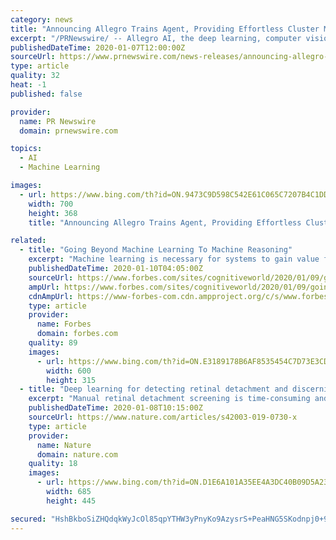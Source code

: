```yaml
---
category: news
title: "Announcing Allegro Trains Agent, Providing Effortless Cluster Management for Machine and Deep Learning Experiments"
excerpt: "/PRNewswire/ -- Allegro AI, the deep learning, computer vision open-source company, officially welcomes Allegro Trains Agent to the Allegro Trains"
publishedDateTime: 2020-01-07T12:00:00Z
sourceUrl: https://www.prnewswire.com/news-releases/announcing-allegro-trains-agent-providing-effortless-cluster-management-for-machine-and-deep-learning-experiments-300982514.html
type: article
quality: 32
heat: -1
published: false

provider:
  name: PR Newswire
  domain: prnewswire.com

topics:
  - AI
  - Machine Learning

images:
  - url: https://www.bing.com/th?id=ON.9473C9D598C542E61C065C7207B4C1DD
    width: 700
    height: 368
    title: "Announcing Allegro Trains Agent, Providing Effortless Cluster Management for Machine and Deep Learning Experiments"

related:
  - title: "Going Beyond Machine Learning To Machine Reasoning"
    excerpt: "Machine learning is necessary for systems to gain value from data, but it just pushes the problem of intelligence to the next level: reasoning."
    publishedDateTime: 2020-01-10T04:05:00Z
    sourceUrl: https://www.forbes.com/sites/cognitiveworld/2020/01/09/going-beyond-machine-learning-to-machine-reasoning/
    ampUrl: https://www.forbes.com/sites/cognitiveworld/2020/01/09/going-beyond-machine-learning-to-machine-reasoning/amp/
    cdnAmpUrl: https://www-forbes-com.cdn.ampproject.org/c/s/www.forbes.com/sites/cognitiveworld/2020/01/09/going-beyond-machine-learning-to-machine-reasoning/amp/
    type: article
    provider:
      name: Forbes
      domain: forbes.com
    quality: 89
    images:
      - url: https://www.bing.com/th?id=ON.E3189178B6AF8535454C7D73E3CD8CAC
        width: 600
        height: 315
  - title: "Deep learning for detecting retinal detachment and discerning macular status using ultra-widefield fundus images"
    excerpt: "Manual retinal detachment screening is time-consuming and labour-intensive, which is difficult for large-scale clinical applications. In this study, we developed a cascaded deep learning system based on the ultra-widefield fundus images for automated retinal detachment detection and macula-on/off retinal detachment discerning. The performance ..."
    publishedDateTime: 2020-01-08T10:15:00Z
    sourceUrl: https://www.nature.com/articles/s42003-019-0730-x
    type: article
    provider:
      name: Nature
      domain: nature.com
    quality: 18
    images:
      - url: https://www.bing.com/th?id=ON.D1E6A101A35EE4A3DC40B09D5A23CA8B
        width: 685
        height: 445

secured: "HshBkboSiZHQdqkWyJcOl85qpYTHW3yPnyKo9AzysrS+PeaHNG5SKodnpj0+9HOoG2t6MzBzuEehnxcPK4U/fSZFWYx7PBdT2f42TLLxC1SETYhevM4OH4438Gje3P+5KCijSc2s88oYIkcKilpC4+X30O+zwbhpIGE+C+2RR35Ukp/6q8qYRvIL2P3j+r1HwpAHtcEkkSxAWc0HnlFELDhk5zJTR9E1NS0I6+gSUXXkE5LcSipDJ3PwUi4JRlgV4plsT7sc6hH0MoWXkd6T5A==;cc3+hLbCjJbyxdA8oyztbw=="
---
```



